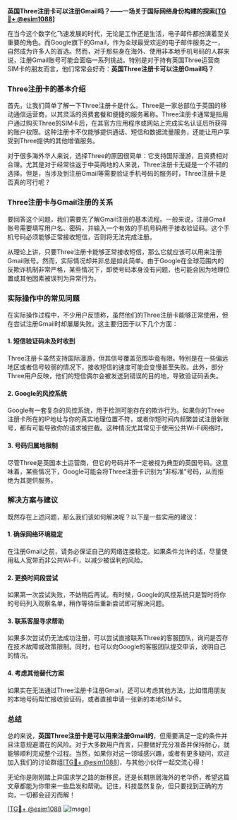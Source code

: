 **英国Three注册卡可以注册Gmail吗？——一场关于国际网络身份构建的探索[[TG💪+ @esim1088](https://t.me/s/esim1088)]**

在当今这个数字化飞速发展的时代，无论是工作还是生活，电子邮件都扮演着至关重要的角色。而Google旗下的Gmail，作为全球最受欢迎的电子邮件服务之一，自然成为许多人的首选。然而，对于那些身在海外、使用非本地手机号码的人群来说，注册Gmail账号可能会面临一系列挑战。特别是对于持有英国Three运营商SIM卡的朋友而言，他们常常会好奇：**英国Three注册卡可以注册Gmail吗？**

### Three注册卡的基本介绍

首先，让我们简单了解一下Three注册卡是什么。Three是一家总部位于英国的移动通信运营商，以其灵活的资费套餐和便捷的服务著称。Three注册卡通常是指用户通过购买Three的SIM卡后，在其官方应用程序或网站上完成实名认证后所获得的账户权限。这种注册卡不仅能够提供通话、短信和数据流量服务，还能让用户享受到Three提供的其他增值服务。

对于很多海外华人来说，选择Three的原因很简单：它支持国际漫游，且资费相对合理。尤其是对于经常往返于中英两地的人来说，Three注册卡无疑是一个不错的选择。但是，当涉及到注册Gmail等需要验证手机号码的服务时，Three注册卡是否真的可行呢？

### Three注册卡与Gmail注册的关系

要回答这个问题，我们需要先了解Gmail注册的基本流程。一般来说，注册Gmail账号需要填写用户名、密码，并输入一个有效的手机号码用于接收验证码。这个手机号码必须能够正常接收短信，否则将无法完成注册。

从理论上讲，只要Three注册卡能够正常接收短信，那么它就应该可以用来注册Gmail账号。然而，实际情况却并非总是如此简单。由于Google在全球范围内的反欺诈机制非常严格，某些情况下，即使号码本身没有问题，也可能会因为地理位置或其他因素被误判为异常行为。

### 实际操作中的常见问题

在实际操作过程中，不少用户反馈称，虽然他们的Three注册卡能够正常使用，但在尝试注册Gmail时却屡屡失败。这主要归因于以下几个方面：

#### 1. **短信验证码未及时收到**
   Three注册卡虽然支持国际漫游，但其信号覆盖范围毕竟有限。特别是在一些偏远地区或者信号较弱的情况下，接收短信的速度可能会变慢甚至失败。此外，部分Three用户反映，他们的短信偶尔会被发送到错误的目的地，导致验证码丢失。

#### 2. **Google的风控系统**
   Google有一套复杂的风控系统，用于检测可能存在的欺诈行为。如果你的Three注册卡所在的IP地址与你的真实地理位置不符，或者你短时间内频繁尝试注册新账号，都有可能导致你的请求被拦截。这种情况尤其常见于使用公共Wi-Fi网络时。

#### 3. **号码归属地限制**
   尽管Three是英国本土运营商，但它的号码并不一定被视为典型的英国号码。这意味着，某些情况下，Google可能会将Three注册卡识别为“非标准”号码，从而拒绝为其提供服务。

### 解决方案与建议

既然存在上述问题，那么我们该如何解决呢？以下是一些实用的建议：

#### 1. **确保网络环境稳定**
   在注册Gmail之前，请务必保证自己的网络连接稳定。如果条件允许的话，尽量使用私人宽带而非公共Wi-Fi，以减少被误判的风险。

#### 2. **更换时间段尝试**
   如果第一次尝试失败，不妨稍后再试。有时候，Google的风控系统只是暂时将你的号码列入观察名单，稍作等待后重新尝试即可解决问题。

#### 3. **联系客服寻求帮助**
   如果多次尝试仍无法成功注册，可以尝试直接联系Three的客服团队，询问是否存在技术故障或政策限制。同时，也可以向Google的客服团队提交申诉，说明自己的情况。

#### 4. **考虑其他替代方案**
   如果实在无法通过Three注册卡注册Gmail，还可以考虑其他方法，比如借用朋友的本地号码帮忙接收验证码，或者直接申请一张新的本地SIM卡。

### 总结

总的来说，**英国Three注册卡是可以用来注册Gmail的**，但需要满足一定的条件并且注意规避潜在的风险。对于大多数用户而言，只要做好充分准备并保持耐心，就能够顺利完成整个过程。当然，如果你对这一领域感兴趣，或者有更多疑问，欢迎加入我们的讨论群组[[TG💪+ @esim1088](https://t.me/s/esim1088)]，与其他小伙伴一起交流心得！

无论你是刚刚踏上异国求学之路的新移民，还是长期旅居海外的老华侨，希望这篇文章都能为你带来一些启发和帮助。记住，科技虽然复杂，但只要找到正确的方向，一切都会迎刃而解！

[[TG💪+ @esim1088](https://t.me/s/esim1088) ![Image](https://i.postimg.cc/4NQfJmqS/Snipaste-2025-05-13-00-14-12.png)]